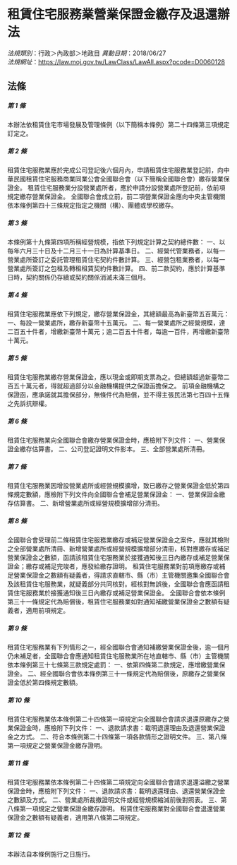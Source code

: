# 租賃住宅服務業營業保證金繳存及退還辦法

*法規類別*：行政＞內政部＞地政目
*異動日期*：2018/06/27  
*法規網址*：https://law.moj.gov.tw/LawClass/LawAll.aspx?pcode=D0060128



## 法條
##### 第 1 條
本辦法依租賃住宅市場發展及管理條例（以下簡稱本條例）第二十四條第三項規定訂定之。

##### 第 2 條
租賃住宅服務業應於完成公司登記後六個月內，申請租賃住宅服務業登記前，向中華民國租賃住宅服務商業同業公會全國聯合會（以下簡稱全國聯合會）繳存營業保證金。
租賃住宅服務業分設營業處所者，應於申請分設營業處所登記前，依前項規定繳存營業保證金。
全國聯合會成立前，前二項營業保證金應向中央主管機關依本條例第四十三條規定指定之機關（構）、團體或學校繳存。

##### 第 3 條
本條例第十九條第四項所稱經營規模，指依下列規定計算之契約總件數：
一、以每年六月三十日及十二月三十一日為計算基準日。
二、經營代管業務者，以每一營業處所簽訂之委託管理租賃住宅契約件數計算。
三、經營包租業務者，以每一營業處所簽訂之包租及轉租租賃契約件數計算。
四、前二款契約，應於計算基準日時，契約關係仍存續或契約關係消滅未滿三個月。

##### 第 4 條
租賃住宅服務業應依下列規定，繳存營業保證金，其總額最高為新臺幣五百萬元：
一、每設一營業處所，繳存新臺幣十五萬元。
二、每一營業處所之經營規模，達二百五十件者，增繳新臺幣十萬元；逾二百五十件者，每逾一百件，再增繳新臺幣十萬元。

##### 第 5 條
租賃住宅服務業繳存營業保證金，應以現金或即期支票為之。但總額超過新臺幣二百五十萬元者，得就超過部分以金融機構提供之保證函擔保之。
前項金融機構之保證函，應承諾就其擔保部分，無條件代為賠償，並不得主張民法第七百四十五條之先訴抗辯權。

##### 第 6 條
租賃住宅服務業向全國聯合會繳存營業保證金時，應檢附下列文件：
一、營業保證金繳存估算書。
二、公司登記證明文件影本。
三、全部營業處所清冊。

##### 第 7 條
租賃住宅服務業因增設營業處所或經營規模擴增，致已繳存之營業保證金低於第四條規定數額，應檢附下列文件向全國聯合會補足營業保證金：
一、營業保證金繳存估算書。
二、新增營業處所或經營規模擴增部分清冊。

##### 第 8 條
全國聯合會受理前二條租賃住宅服務業繳存或補足營業保證金之案件，應就其檢附之全部營業處所清冊、新增營業處所或經營規模擴增部分清冊，核對應繳存或補足營業保證金之數額，函請該租賃住宅服務業於接獲通知後三日內繳存或補足營業保證金；繳存或補足完竣者，應發給繳存證明。
租賃住宅服務業對前項應繳存或補足營業保證金之數額有疑義者，得請求直轄市、縣（市）主管機關邀集全國聯合會及該租賃住宅服務業，就疑義部分共同核對。經核對無誤後，全國聯合會應函請租賃住宅服務業於接獲通知後三日內繳存或補足營業保證金。
全國聯合會依本條例第三十一條規定代為賠償後，租賃住宅服務業如對通知補繳營業保證金之數額有疑義者，適用前項規定。

##### 第 9 條
租賃住宅服務業有下列情形之一，經全國聯合會通知補繳營業保證金後，逾一個月仍未補足者，全國聯合會應通知租賃住宅服務業所在地直轄市、縣（市）主管機關依本條例第三十七條第三款規定處罰：
一、依第四條第二款規定，應增繳營業保證金。
二、經全國聯合會依本條例第三十一條規定代為賠償後，原繳存之營業保證金低於第四條規定數額。

##### 第 10 條
租賃住宅服務業依本條例第二十四條第一項規定向全國聯合會請求退還原繳存之營業保證金時，應檢附下列文件：
一、退款請求書：載明退還理由及退還營業保證金之方式。
二、符合本條例第二十四條第一項各款情形之證明文件。
三、第八條第一項規定之營業保證金繳存證明。

##### 第 11 條
租賃住宅服務業依本條例第二十四條第二項規定向全國聯合會請求退還溢繳之營業保證金時，應檢附下列文件：
一、退款請求書：載明退還理由、退還營業保證金之數額及方式。
二、營業處所裁撤證明文件或經營規模縮減前後對照表。
三、第八條第一項規定之營業保證金繳存證明。
租賃住宅服務業對全國聯合會退還營業保證金之數額有疑義者，適用第八條第二項規定。

##### 第 12 條
本辦法自本條例施行之日施行。


